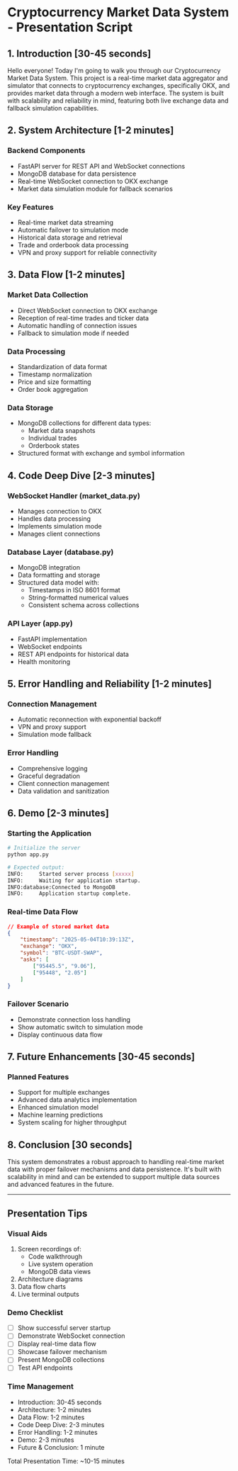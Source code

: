 # Cryptocurrency Market Data System - Presentation Script

## 1. Introduction [30-45 seconds]

Hello everyone! Today I'm going to walk you through our Cryptocurrency Market Data System. This project is a real-time market data aggregator and simulator that connects to cryptocurrency exchanges, specifically OKX, and provides market data through a modern web interface. The system is built with scalability and reliability in mind, featuring both live exchange data and fallback simulation capabilities.

## 2. System Architecture [1-2 minutes]

### Backend Components
- FastAPI server for REST API and WebSocket connections
- MongoDB database for data persistence
- Real-time WebSocket connection to OKX exchange
- Market data simulation module for fallback scenarios

### Key Features
- Real-time market data streaming
- Automatic failover to simulation mode
- Historical data storage and retrieval
- Trade and orderbook data processing
- VPN and proxy support for reliable connectivity

## 3. Data Flow [1-2 minutes]

### Market Data Collection
- Direct WebSocket connection to OKX exchange
- Reception of real-time trades and ticker data
- Automatic handling of connection issues
- Fallback to simulation mode if needed

### Data Processing
- Standardization of data format
- Timestamp normalization
- Price and size formatting
- Order book aggregation

### Data Storage
- MongoDB collections for different data types:
  * Market data snapshots
  * Individual trades
  * Orderbook states
- Structured format with exchange and symbol information

## 4. Code Deep Dive [2-3 minutes]

### WebSocket Handler (market_data.py)
- Manages connection to OKX
- Handles data processing
- Implements simulation mode
- Manages client connections

### Database Layer (database.py)
- MongoDB integration
- Data formatting and storage
- Structured data model with:
  * Timestamps in ISO 8601 format
  * String-formatted numerical values
  * Consistent schema across collections

### API Layer (app.py)
- FastAPI implementation
- WebSocket endpoints
- REST API endpoints for historical data
- Health monitoring

## 5. Error Handling and Reliability [1-2 minutes]

### Connection Management
- Automatic reconnection with exponential backoff
- VPN and proxy support
- Simulation mode fallback

### Error Handling
- Comprehensive logging
- Graceful degradation
- Client connection management
- Data validation and sanitization

## 6. Demo [2-3 minutes]

### Starting the Application
```bash
# Initialize the server
python app.py

# Expected output:
INFO:     Started server process [xxxxx]
INFO:     Waiting for application startup.
INFO:database:Connected to MongoDB
INFO:     Application startup complete.
```

### Real-time Data Flow
```json
// Example of stored market data
{
    "timestamp": "2025-05-04T10:39:13Z",
    "exchange": "OKX",
    "symbol": "BTC-USDT-SWAP",
    "asks": [
        ["95445.5", "9.06"],
        ["95448", "2.05"]
    ]
}
```

### Failover Scenario
- Demonstrate connection loss handling
- Show automatic switch to simulation mode
- Display continuous data flow

## 7. Future Enhancements [30-45 seconds]

### Planned Features
- Support for multiple exchanges
- Advanced data analytics implementation
- Enhanced simulation model
- Machine learning predictions
- System scaling for higher throughput

## 8. Conclusion [30 seconds]

This system demonstrates a robust approach to handling real-time market data with proper failover mechanisms and data persistence. It's built with scalability in mind and can be extended to support multiple data sources and advanced features in the future.

---

## Presentation Tips

### Visual Aids
1. Screen recordings of:
   - Code walkthrough
   - Live system operation
   - MongoDB data views
2. Architecture diagrams
3. Data flow charts
4. Live terminal outputs

### Demo Checklist
- [ ] Show successful server startup
- [ ] Demonstrate WebSocket connection
- [ ] Display real-time data flow
- [ ] Showcase failover mechanism
- [ ] Present MongoDB collections
- [ ] Test API endpoints

### Time Management
- Introduction: 30-45 seconds
- Architecture: 1-2 minutes
- Data Flow: 1-2 minutes
- Code Deep Dive: 2-3 minutes
- Error Handling: 1-2 minutes
- Demo: 2-3 minutes
- Future & Conclusion: 1 minute

Total Presentation Time: ~10-15 minutes 